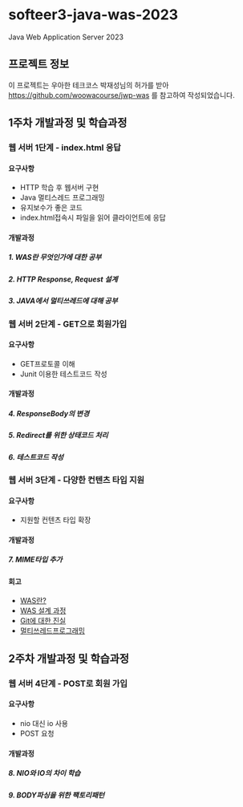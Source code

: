 # softeer3-java-was-2023

Java Web Application Server 2023

## 프로젝트 정보 

이 프로젝트는 우아한 테크코스 박재성님의 허가를 받아 https://github.com/woowacourse/jwp-was 
를 참고하여 작성되었습니다.

## 1주차 개발과정 및 학습과정 
### 웹 서버 1단계 - index.html 응답 
#### 요구사항
- HTTP 학습 후 웹서버 구현
- Java 멀티스레드 프로그래밍
- 유지보수가 좋은 코드
- index.html접속시 파일을 읽어 클라이언트에 응답

#### 개발과정 
##### 1. WAS란 무엇인가에 대한 공부
##### 2. HTTP Response, Request 설계
##### 3. JAVA에서 멀티쓰레드에 대해 공부

### 웹 서버 2단계 - GET으로 회원가입 
#### 요구사항
- GET프로토콜 이해 
- Junit 이용한 테스트코드 작성 

#### 개발과정
##### 4. ResponseBody의 변경 
##### 5. Redirect를 위한 상태코드 처리 
##### 6. 테스트코드 작성 

### 웹 서버 3단계 - 다양한 컨텐츠 타입 지원
#### 요구사항
- 지원할 컨텐츠 타입 확장

#### 개발과정
##### 7. MIME타입 추가

#### 회고 
- [WAS란?](https://b1ackhand.tistory.com/260)
- [WAS 설계 과정](https://b1ackhand.tistory.com/262)
- [Git에 대한 진실](https://b1ackhand.tistory.com/261)
- [멀티쓰레드프로그래밍](https://b1ackhand.tistory.com/263)

## 2주차 개발과정 및 학습과정
### 웹 서버 4단계 - POST로 회원 가입
#### 요구사항
- nio 대신 io 사용
- POST 요청

#### 개발과정
##### 8. NIO와 IO의 차이 학습
##### 9. BODY파싱을 위한 팩토리패턴




